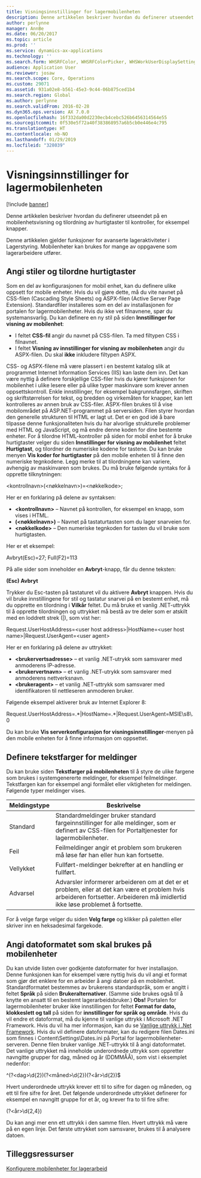 ```yaml
---
title: Visningsinnstillinger for lagermobilenheten
description: Denne artikkelen beskriver hvordan du definerer utseendet på en mobilenhetsvisning og tilordning av hurtigtaster til kontroller, for eksempel knapper.
author: perlynne
manager: AnnBe
ms.date: 06/20/2017
ms.topic: article
ms.prod: ''
ms.service: dynamics-ax-applications
ms.technology: ''
ms.search.form: WHSRFColor, WHSRFColorPicker, WHSWorkUserDisplaySettings
audience: Application User
ms.reviewer: josaw
ms.search.scope: Core, Operations
ms.custom: 29071
ms.assetid: 931a02e8-b561-45e3-9c44-06b875ced1b4
ms.search.region: Global
ms.author: perlynne
ms.search.validFrom: 2016-02-28
ms.dyn365.ops.version: AX 7.0.0
ms.openlocfilehash: 16f332da00d2230ecb4cebc526b6456314564e55
ms.sourcegitcommit: 0f530e5f72a40f383868957a6b5cb0e446e4c795
ms.translationtype: HT
ms.contentlocale: nb-NO
ms.lasthandoff: 01/29/2019
ms.locfileid: "328039"
---
```

# <a name="warehouse-mobile-device-display-settings"></a>Visningsinnstillinger for lagermobilenheten

[!include [banner](../includes/banner.md)]

Denne artikkelen beskriver hvordan du definerer utseendet på en mobilenhetsvisning og tilordning av hurtigtaster til kontroller, for eksempel knapper. 

Denne artikkelen gjelder funksjoner for avanserte lageraktiviteter i Lagerstyring. Mobilenheter kan brukes for mange av oppgavene som lagerarbeidere utfører.

## <a name="specify-styles-and-map-keyboard-shortcuts"></a>Angi stiler og tilordne hurtigtaster
Som en del av konfigurasjonen for mobil enhet, kan du definere ulike oppsett for mobile enheter. Hvis du vil gjøre dette, må du vite navnet på CSS-filen (Cascading Style Sheets) og ASPX-filen (Active Server Page Extension). Standardfiler installeres som en del av installasjonen for portalen for lagermobilenheter. Hvis du ikke vet filnavnene, spør du systemansvarlig. Du kan definere en ny stil på siden **Innstillinger for visning av mobilenhet**:

-    I feltet **CSS-fil** angir du navnet på CSS-filen. Ta med filtypen CSS i filnavnet.
-   I feltet **Visning av innstillinger for visning av mobilenheten** angir du ASPX-filen. Du skal **ikke** inkludere filtypen ASPX.

CSS- og ASPX-filene må være plassert i en bestemt katalog slik at programmet Internet Information Services (IIS) kan laste dem inn. Det kan være nyttig å definere forskjellige CSS-filer hvis du kjører funksjonen for mobilenhet i ulike lesere eller på ulike typer maskinvare som krever annen oppsettskontroll. Enkle innstillinger, for eksempel bakgrunnsfargen, skriften og skriftstørrelsen for tekst, og bredden og virkemåten for knapper, kan lett kontrolleres av annen bruk av CSS-filer. ASPX-filen brukes til å vise mobilområdet på ASP.NET-programmet på serversiden. Filen styrer hvordan den generelle strukturen til HTML er lagt ut. Det er en god idé å bare tilpasse denne funksjonaliteten hvis du har alvorlige strukturelle problemer med HTML og JavaScript, og må endre denne koden for dine bestemte enheter. For å tilordne HTML-kontroller på siden for mobil enhet for å bruke hurtigtaster velger du siden **Innstillinger for visning av mobilenhet** feltet **Hurtigtast**, og tilordner de numeriske kodene for tastene. Du kan bruke menyen **Vis koder for hurtigtaster** på den mobile enheten til å finne den numeriske tegnkodene. Legg merke til at tilordningene kan variere, avhengig av maskinvaren som brukes. Du må bruke følgende syntaks for å opprette tilknytningen:

&lt;kontrollnavn&gt;(&lt;nøkkelnavn&gt;)=&lt;nøkkelkode&gt;;

Her er en forklaring på delene av syntaksen:

-   **&lt;kontrollnavn&gt;** – Navnet på kontrollen, for eksempel en knapp, som vises i HTML.
-   **(&lt;nøkkelnavn&gt;)** – Navnet på tastaturtasten som du lager snarveien for.
-   **&lt;nøkkelkode&gt;** – Den numeriske tegnkoden for tasten du vil bruke som hurtigtasten.

Her er et eksempel:

Avbryt(Esc)=27; Full(F2)=113

På alle sider som inneholder en **Avbryt**-knapp, får du denne teksten:

**(Esc) Avbryt**

Trykker du Esc-tasten på tastaturet vil du aktivere **Avbryt** knappen. Hvis du vil bruke innstillingene for stil og tastatur snarvei på en bestemt enhet, må du opprette en tilordning i **Vilkår** feltet. Du må bruke et vanlig .NET-uttrykk til å opprette tilordningen og uttrykket må bestå av tre deler som er atskilt med en loddrett strek (|), som vist her:

Request.UserHostAddress=&lt;user host address&gt;|HostName=&lt;user host name&gt;|Request.UserAgent=&lt;user agent&gt;

Her er en forklaring på delene av uttrykket:

-   **&lt;brukervertsadresse&gt;** – et vanlig .NET-utrykk som samsvarer med anmoderens IP-adresse.
-   **&lt;brukervertnavn&gt;** – et vanlig .NET-utrykk som samsvarer med anmoderens nettverksnavn.
-   **&lt;brukeragent&gt;** – et vanlig .NET-uttrykk som samsvarer med identifikatoren til nettleseren anmoderen bruker.

Følgende eksempel aktiverer bruk av Internet Explorer 8:

Request.UserHostAddress=.\*|HostName=.\*|Request.UserAgent=MSIE\\s8\\.0

Du kan bruke **Vis serverkonfigurasjon for visningsinnstillinger**-menyen på den mobile enheten for å finne informasjon om oppsettet.

## <a name="define-text-colors-for-messages"></a>Definere tekstfarger for meldinger
Du kan bruke siden **Tekstfarger på mobilenheten** til å styre de ulike fargene som brukes i systemgenererte meldinger, for eksempel feilmeldinger. Tekstfargen kan for eksempel angi formålet eller viktigheten for meldingen. Følgende typer meldinger vises.

| Meldingstype | Beskrivelse                                                                                                                                                                            |
|--------------|----------------------------------------------------------------------------------------------------------------------------------------------------------------------------------------|
| Standard      | Standardmeldinger bruker standard fargeinnstillinger for alle meldinger, som er definert av CSS-filen for Portaltjenester for lagermobilenheter.                                                   |
| Feil        | Feilmeldinger angir et problem som brukeren må løse før han eller hun kan fortsette.                                                                                             |
| Vellykket      | Fullført-meldinger bekrefter at en handling er fullført.                                                                                                                                |
| Advarsel      | Advarsler informerer arbeideren om at det er et problem, eller at det kan være et problem hvis arbeideren fortsetter. Arbeideren må imidlertid ikke løse problemet å fortsette. |

For å velge farge velger du siden **Velg farge** og klikker på paletten eller skriver inn en heksadesimal fargekode.

## <a name="define-the-date-format-to-use-on-mobile-devices"></a>Angi datoformatet som skal brukes på mobilenheter
Du kan utvide listen over godkjente datoformater for hver installasjon. Denne funksjonen kan for eksempel være nyttig hvis du vil angi et format som gjør det enklere for en arbeider å angi datoer på en mobilenhet. Standardformatet bestemmes av brukerens standardspråk, som er angitt i feltet **Språk** på siden **Brukeralternativer**. (Samme side brukes også til å knytte en ansatt til en bestemt lagerarbeidsbruker.) **Obs!** Portalen for lagermobilenheter bruker ikke innstillingen for feltet **Format for dato, klokkeslett og tall** på siden for **innstillinger for språk og område**. Hvis du vil endre et datoformat, må du kjenne til vanlige uttrykk i Microsoft .NET Framework. Hvis du vil ha mer informasjon, kan du se [Vanlige uttrykk i .Net Framework](http://go.microsoft.com/fwlink/?LinkId=391260). Hvis du vil definere datoformater, kan du redigere filen Dates.ini som finnes i Content\\Settings\\Dates.ini på Portal for lagermobilenheter-serveren. Denne filen bruker vanlige .NET-uttrykk til å angi datoformatet. Det vanlige uttrykket må inneholde underordnede uttrykk som oppretter navngitte grupper for dag, måned og år (DDMMÅÅ), som vist i eksemplet nedenfor:

^(?&lt;dag&gt;\\d{2})(?&lt;måned&gt;\\d{2})(?&lt;år&gt;\\d{2})$

Hvert underordnede uttrykk krever ett til to sifre for dagen og måneden, og ett til fire sifre for året. Det følgende underordnede uttrykket definerer for eksempel en navngitt gruppe for et år, og krever fra to til fire sifre:

(?&lt;år&gt;\\d{2,4})

Du kan angi mer enn ett uttrykk i den samme filen. Hvert uttrykk må være på en egen linje. Det første uttrykket som samsvarer, brukes til å analysere datoen.

<a name="additional-resources"></a>Tilleggsressurser
--------

[Konfigurere mobilenheter for lagerarbeid](configure-mobile-devices-warehouse.md)



